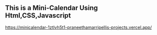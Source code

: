## This is a Mini-Calendar Using Html,CSS,Javascript ##
https://minicalendar-1ztlvh5t1-praneethamarripellis-projects.vercel.app/

